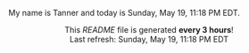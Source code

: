 My name is Tanner and today is Sunday, May 19, 11:18 PM EDT.

<p align="center">This <i>README</i> file is generated <b>every 3 hours</b>!</br>Last refresh: Sunday, May 19, 11:18 PM EDT<br /></p>
